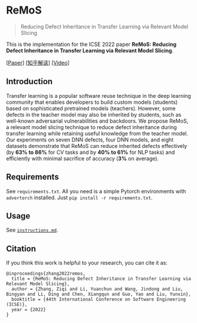 # ReMoS

> Reducing Defect Inheritance in Transfer Learning via Relevant Model Slicing

This is the implementation for the ICSE 2022 paper **ReMoS: Reducing Defect Inheritance in Transfer Learning via Relevant Model Slicing**. 

[[Paper](https://jd92.wang/assets/files/icse22-remos.pdf)] [[知乎解读](https://zhuanlan.zhihu.com/p/446453487)] [[Video](https://www.bilibili.com/video/BV1mi4y1C7bP)]

## Introduction

Transfer learning is a popular software reuse technique in the deep learning community that enables developers to build custom models (students) based on sophisticated pretrained models (teachers). However, some defects in the teacher model may also be inherited by students, such as well-known adversarial vulnerabilities and backdoors. We propose ReMoS, a relevant model slicing technique to reduce defect inheritance during transfer learning while retaining useful knowledge from the teacher model. Our experiments on seven DNN defects, four DNN models, and eight datasets demonstrate that ReMoS can reduce inherited defects effectively (by **63% to 86%** for CV tasks and by **40% to 61%** for NLP tasks) and efficiently with minimal sacrifice of accuracy (**3%** on average). 

## Requirements

See `requirements.txt`. All you need is a simple Pytorch environments with `advertorch` installed. Just `pip install -r requirements.txt`.

## Usage

See [`instructions.md`](instructions.md).

## Citation

If you think this work is helpful to your research, you can cite it as:

```
@inproceedings{zhang2022remos,
  title = {ReMoS: Reducing Defect Inheritance in Transfer Learning via Relevant Model Slicing},
  author = {Zhang, Ziqi and Li, Yuanchun and Wang, Jindong and Liu, Bingyan and Li, Ding and Chen, Xiangqun and Guo, Yao and Liu, Yunxin},
  booktitle = {44th International Conference on Software Engineering (ICSE)},
  year = {2022}
}
```


